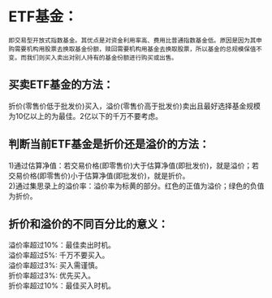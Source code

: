 # ETF基金：
    即交易型开放式指数基金。其优点是对资金利用率高、费用比普通指数基金低。原因是因为其申购需要机构用股票去换取基金份额，赎回需要机构用基金去换取股票，所以基金的总规模保值不变。而我们则买入卖出对别人持有的基金份额进行购买或出售。

## 买卖ETF基金的方法：
  折价(零售价低于批发价)买入，溢价(零售价高于批发价)卖出且最好选择基金规模为10亿以上的为最佳。2亿以下的千万不要考虑。

## 判断当前ETF基金是折价还是溢价的方法：
  1)通过估算净值：若交易价格(即零售价)大于估算净值(即批发价)，就是溢价；若交易价格(即零售价)小于估算净值(即批发价)，就是折价。       
  2)通过集思录上的溢价率：溢价率为标黄的部分。红色的正值为溢价；绿色的负值为折价。         

## 折价和溢价的不同百分比的意义：
  溢价率超过10%：最佳卖出时机。     
  溢价率超过5%:  千万不要买入。   
  溢价率超过3%:  买入需谨慎。    
  折价率超过3%:  优先买入。    
  折价率超过10%：最佳买入时机。   